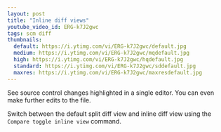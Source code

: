 ```yaml
---
layout: post
title: "Inline diff views"
youtube_video_id: ERG-k7J2gwc
tags: scm diff
thumbnails:
  default: https://i.ytimg.com/vi/ERG-k7J2gwc/default.jpg
  medium: https://i.ytimg.com/vi/ERG-k7J2gwc/mqdefault.jpg
  high: https://i.ytimg.com/vi/ERG-k7J2gwc/hqdefault.jpg
  standard: https://i.ytimg.com/vi/ERG-k7J2gwc/sddefault.jpg
  maxres: https://i.ytimg.com/vi/ERG-k7J2gwc/maxresdefault.jpg
---
```


See source control changes highlighted in a single editor. You can even make further edits to the file.

Switch between the default split diff view and inline diff view using the `Compare toggle inline view` command.
